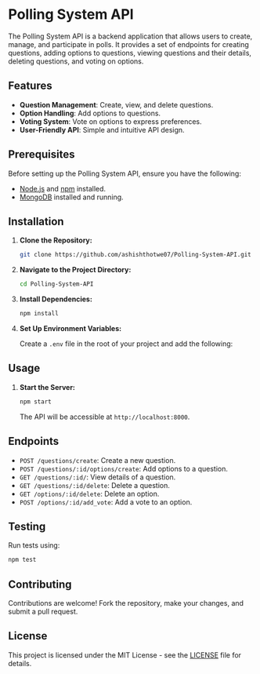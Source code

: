 
# Polling System API

The Polling System API is a backend application that allows users to create, manage, and participate in polls. It provides a set of endpoints for creating questions, adding options to questions, viewing questions and their details, deleting questions, and voting on options.

## Features

- **Question Management**: Create, view, and delete questions.
- **Option Handling**: Add options to questions.
- **Voting System**: Vote on options to express preferences.
- **User-Friendly API**: Simple and intuitive API design.

## Prerequisites

Before setting up the Polling System API, ensure you have the following:

- [Node.js](https://nodejs.org/) and [npm](https://www.npmjs.com/) installed.
- [MongoDB](https://www.mongodb.com/) installed and running.

## Installation

1. **Clone the Repository:**

   ```bash
   git clone https://github.com/ashishthotwe07/Polling-System-API.git
   ```

2. **Navigate to the Project Directory:**

   ```bash
   cd Polling-System-API
   ```

3. **Install Dependencies:**

   ```bash
   npm install
   ```


4. **Set Up Environment Variables:**

   Create a `.env` file in the root of your project and add the following:


   
## Usage

1. **Start the Server:**

   ```bash
   npm start
   ```

   The API will be accessible at `http://localhost:8000`.

## Endpoints

- `POST /questions/create`: Create a new question.
- `POST /questions/:id/options/create`: Add options to a question.
- `GET /questions/:id/`: View details of a question.
- `GET /questions/:id/delete`: Delete a question.
- `GET /options/:id/delete`: Delete an option.
- `POST /options/:id/add_vote`: Add a vote to an option.

## Testing

Run tests using:

```bash
npm test
```

## Contributing

Contributions are welcome! Fork the repository, make your changes, and submit a pull request.

## License

This project is licensed under the MIT License - see the [LICENSE](LICENSE) file for details.



